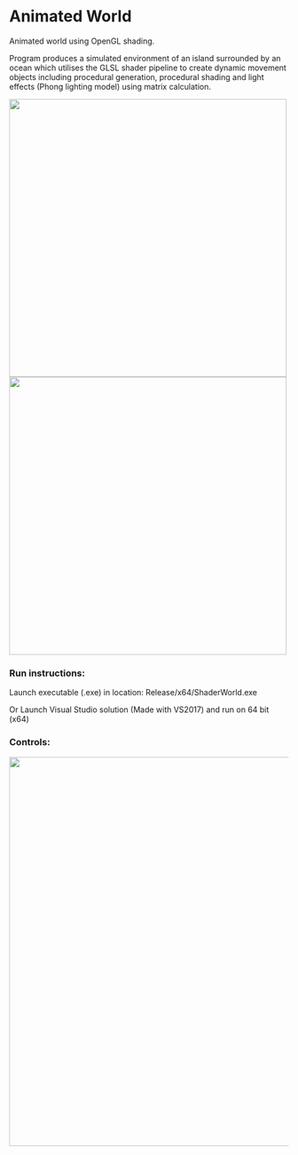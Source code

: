 # Animated World
Animated world using OpenGL shading.

Program produces a simulated environment of an island surrounded by an ocean which utilises the GLSL shader pipeline to create dynamic movement objects including procedural generation, procedural shading and light effects (Phong lighting model) using matrix calculation.

<img src="https://i.imgur.com/Zo4Zlhp.png" width="500" align="middle">
<img src="https://i.imgur.com/nmegMLK.png" width="500" align="middle">

### Run instructions:
Launch executable (.exe) in location: Release/x64/ShaderWorld.exe

Or Launch Visual Studio solution (Made with VS2017) and run on 64 bit (x64)

### Controls:
<img src="https://i.imgur.com/E5ycv3s.png" width="700" >
